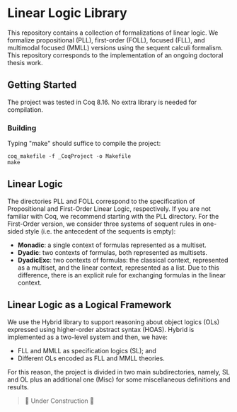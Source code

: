 # Linear Logic Library

This repository contains a collection of formalizations of linear logic. We formalize propositional (PLL), first-order (FOLL), focused (FLL), and multimodal focused (MMLL) versions using the sequent calculi formalism. This repository corresponds to the implementation of an ongoing doctoral thesis work.

## Getting Started

The project was tested in Coq 8.16. No extra library is needed for compilation. 

### Building 

Typing "make" should suffice to compile the project:

```
coq_makefile -f _CoqProject -o Makefile
make
```

## Linear Logic

The directories PLL and FOLL correspond to the specification of Propositional and First-Order Linear Logic, respectively. If you are not familiar with Coq, we recommend starting with the PLL directory. For the First-Order version, we consider three systems of sequent rules in one-sided style (i.e. the antecedent of the sequents is empty): 

* **Monadic**: a single context of formulas represented as a multiset.
* **Dyadic**: two contexts of formulas, both represented as multisets.
* **DyadicExc**: two contexts of formulas: the classical context, represented as a multiset, and the linear context, represented as a list. Due to this difference, there is an explicit rule for exchanging formulas in the linear context.

## Linear Logic as a Logical Framework 

We use the Hybrid library to support reasoning about object logics (OLs)
expressed using higher-order abstract syntax (HOAS). Hybrid is implemented as a two-level system and then, we have:

 - FLL and MMLL as specification logics (SL); and
 - Different OLs encoded as FLL and MMLL theories. 

For this reason, the project is divided in two main subdirectories, namely,  SL and OL plus an additional one (Misc) for some miscellaneous definitions and
results. 

> :construction: Under Construction :construction: